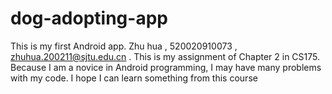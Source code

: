 # dog-adopting-app
This is my first Android app.
Zhu hua , 520020910073 , zhuhua.200211@sjtu.edu.cn .
This is my assignment of Chapter 2 in CS175.
Because I am a novice in Android programming, I may have many problems with my code. I hope I can learn something from this course
